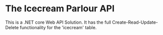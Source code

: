 <h1>The Icecream Parlour API</h1>

<p>This is a .NET core Web API Solution. It has the full Create-Read-Update-Delete functionality for the 'icecream' table. </p>
